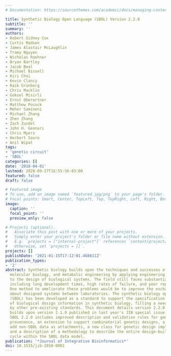 ```yaml
---
# Documentation: https://sourcethemes.com/academic/docs/managing-content/

title: Synthetic Biology Open Language (SBOL) Version 2.2.0
subtitle: ''
summary: ''
authors:
- Robert Sidney Cox
- Curtis Madsen
- James Alastair McLaughlin
- Tramy Nguyen
- Nicholas Roehner
- Bryan Bartley
- Jacob Beal
- Michael Bissell
- Kiri Choi
- Kevin Clancy
- Raik Grünberg
- Chris Macklin
- Goksel Misirli
- Ernst Oberortner
- Matthew Pocock
- Meher Samineni
- Michael Zhang
- Zhen Zhang
- Zach Zundel
- John H. Gennari
- Chris Myers
- Herbert Sauro
- Anil Wipat
tags:
- 'genetic circuit'
- 'SBOL'
categories: []
date: '2018-04-01'
lastmod: 2020-09-27T16:55:56-03:00
featured: false
draft: false

# Featured image
# To use, add an image named `featured.jpg/png` to your page's folder.
# Focal points: Smart, Center, TopLeft, Top, TopRight, Left, Right, BottomLeft, Bottom, BottomRight.
image:
  caption: ''
  focal_point: ''
  preview_only: false

# Projects (optional).
#   Associate this post with one or more of your projects.
#   Simply enter your project's folder or file name without extension.
#   E.g. `projects = ["internal-project"]` references `content/project/deep-learning/index.md`.
#   Otherwise, set `projects = []`.
projects: []
publishDate: '2021-01-15T17:12:01.468611Z'
publication_types:
- '2'
abstract: Synthetic biology builds upon the techniques and successes of genetics,
  molecular biology, and metabolic engineering by applying engineering principles
  to the design of biological systems. The field still faces substantial challenges,
  including long development times, high rates of failure, and poor reproducibility.
  One method to ameliorate these problems would be to improve the exchange of information
  about designed systems between laboratories. The synthetic biology open language
  (SBOL) has been developed as a standard to support the specification and exchange
  of biological design information in synthetic biology, filling a need not satisfied
  by other pre-existing standards. This document details version 2.2.0 of SBOL that
  builds upon version 2.1.0 published in last year's JIB special issue. In particular,
  SBOL 2.2.0 includes improved description and validation rules for genetic design
  provenance, an extension to support combinatorial genetic designs, a new class to
  add non-SBOL data as attachments, a new class for genetic design implementations,
  and a description of a methodology to describe the entire design-build-test-learn
  cycle within the SBOL data model.
publication: '*Journal of Integrative Bioinformatics*'
doi: 10.1515/jib-2018-0001
---
```

